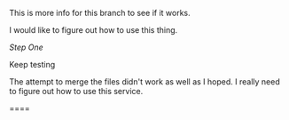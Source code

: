 This is more info for this branch to see if it works.

I would like to figure out how to use this thing.

<em>Step One</em>

Keep testing

The attempt to merge the files didn't work as well as I hoped.  I really need to figure out how to use this service.

====
